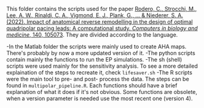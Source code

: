 This folder contains the scripts used for the paper [Rodero, C., Strocchi, M., Lee, A. W., Rinaldi, C. A., Vigmond, E. J., Plank, G., ... & Niederer, S. A. (2022). Impact of anatomical reverse remodelling in the design of optimal quadripolar pacing leads: A computational study. _Computers in biology and medicine_, 140, 105073](https://www.sciencedirect.com/science/article/pii/S0010482521008672). They are divided according to the language.

-In the Matlab folder the scripts were mainly used to create AHA maps. There's probably by now a more updated version of it.
-The python scripts contain mainly the functions to run the EP simulations.
-The sh (shell) scripts were used mainly for the sensitivity analysis. To see a more detailed explaination of the steps to recreate it, check ```lifesaver.sh```
-The R scripts were the main tool to pre- and post- process the data. The steps can be found in ```multipolar_pipeline.R```. Each functions should have a brief explanation of what it does if it's not obvious. Some functions are obsolete, when a version parameter is needed use the most recent one (version 4).
